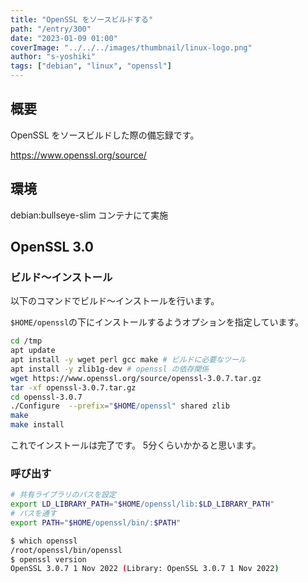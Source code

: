```yaml
---
title: "OpenSSL をソースビルドする"
path: "/entry/300"
date: "2023-01-09 01:00"
coverImage: "../../../images/thumbnail/linux-logo.png"
author: "s-yoshiki"
tags: ["debian", "linux", "openssl"]
---
```


## 概要

OpenSSL をソースビルドした際の備忘録です。

https://www.openssl.org/source/

## 環境

debian:bullseye-slim コンテナにて実施

## OpenSSL 3.0

### ビルド〜インストール

以下のコマンドでビルド〜インストールを行います。

`$HOME/openssl`の下にインストールするようオプションを指定しています。

```sh
cd /tmp
apt update
apt install -y wget perl gcc make # ビルドに必要なツール
apt install -y zlib1g-dev # openssl の依存関係
wget https://www.openssl.org/source/openssl-3.0.7.tar.gz
tar -xf openssl-3.0.7.tar.gz
cd openssl-3.0.7
./Configure  --prefix="$HOME/openssl" shared zlib
make
make install
```

これでインストールは完了です。
5分くらいかかると思います。

### 呼び出す

```sh
# 共有ライブラリのパスを設定
export LD_LIBRARY_PATH="$HOME/openssl/lib:$LD_LIBRARY_PATH"
# パスを通す
export PATH="$HOME/openssl/bin/:$PATH"
```

```sh
$ which openssl
/root/openssl/bin/openssl
$ openssl version
OpenSSL 3.0.7 1 Nov 2022 (Library: OpenSSL 3.0.7 1 Nov 2022)
```
